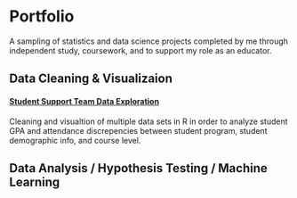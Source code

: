 # Portfolio

A sampling of statistics and data science projects completed by me through independent study, coursework, and to support my role as an educator.

## Data Cleaning & Visualizaion

#### [Student Support Team Data Exploration](https://rpubs.com/maryalsegreti/SST)
Cleaning and visualtion of multiple data sets in R in order to analyze student GPA and attendance discrepencies between student program, student demographic info, and course level.


## Data Analysis / Hypothesis Testing / Machine Learning

  
